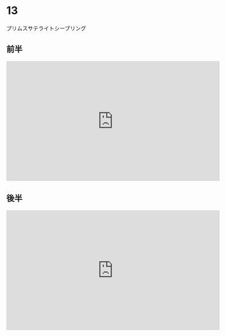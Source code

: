 # 13

プリムスサテライトシーブリング

## 前半

<iframe width="560" height="315" src="https://www.youtube.com/embed/XTGCZ6Wal6Y?si=MpDzJHdkncQlnxEn" title="YouTube video player" frameborder="0" allow="accelerometer; autoplay; clipboard-write; encrypted-media; gyroscope; picture-in-picture; web-share" allowfullscreen></iframe>

## 後半

<iframe width="560" height="315" src="https://www.youtube.com/embed/bz0jAfOuS-g?si=B4Tjm9wWcy4ORSPE" title="YouTube video player" frameborder="0" allow="accelerometer; autoplay; clipboard-write; encrypted-media; gyroscope; picture-in-picture; web-share" allowfullscreen></iframe>